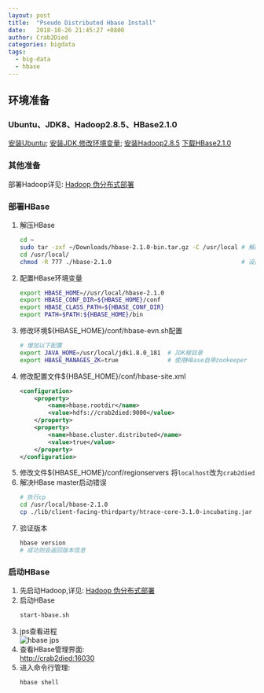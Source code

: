 ```yaml
---
layout: post
title:  "Pseudo Distributed Hbase Install"
date:   2018-10-26 21:45:27 +0800
author: Crab2Died
categories: bigdata
tags: 
  - big-data
  - hbase 
---
```


## 环境准备
### Ubuntu、JDK8、Hadoop2.8.5、HBase2.1.0
   [安装Ubuntu](https://www.ubuntu.com/download/desktop);
   [安装JDK,修改环境变量](https://www.oracle.com/technetwork/java/javase/downloads/index.html);
   [安装Hadoop2.8.5](http://hadoop.apache.org/)
   [下载HBase2.1.0](http://hbase.apache.org/)

### 其他准备
   部署Hadoop详见: [Hadoop 伪分布式部署](https://github.com/Crab2died/big-data-stack/blob/master/docs/Hadoop%E4%BC%AA%E5%88%86%E5%B8%83%E5%BC%8F%E9%83%A8%E7%BD%B2.md)
   
### 部署HBase
   1. 解压HBase
      ```bash
      cd ~
      sudo tar -zxf ~/Downloads/hbase-2.1.0-bin.tar.gz -C /usr/local # 解压到/usr/local中
      cd /usr/local/                                              
      chmod -R 777 ./hbase-2.1.0                                     # 设置权限
      ```
   2. 配置HBase环境变量
      ```bash
      export HBASE_HOME=//usr/local/hbase-2.1.0
      export HBASE_CONF_DIR=${HBASE_HOME}/conf
      export HBASE_CLASS_PATH=${HBASE_CONF_DIR}
      export PATH=$PATH:${HBASE_HOME}/bin
      ```
   3. 修改环境${HBASE_HOME}/conf/hbase-evn.sh配置
      ```bash
      # 增加以下配置
      export JAVA_HOME=/usr/local/jdk1.8.0_181  # JDK根目录
      export HBASE_MANAGES_ZK=true              # 使用HBase自带zookeeper
      ```
   4. 修改配置文件${HBASE_HOME}/conf/hbase-site.xml
      ```xml
      <configuration>
          <property>
              <name>hbase.rootdir</name>
              <value>hdfs://crab2died:9000</value>
          </property>
          <property> 
              <name>hbase.cluster.distributed</name>
              <value>true</value> 
          </property>
      </configuration>
      ```
   5. 修改文件${HBASE_HOME}/conf/regionservers
      将`localhost`改为`crab2died`
   6. 解决HBase master启动错误
      ```bash
      # 执行cp 
      cd /usr/local/hbase-2.1.0
      cp ./lib/client-facing-thirdparty/htrace-core-3.1.0-incubating.jar ./lib
      ```
   7. 验证版本
      ```bash
      hbase version
      # 成功则会返回版本信息
      ```
### 启动HBase
   1. 先启动Hadoop,详见: [Hadoop 伪分布式部署](https://github.com/Crab2died/big-data-stack/blob/master/docs/Hadoop%E4%BC%AA%E5%88%86%E5%B8%83%E5%BC%8F%E9%83%A8%E7%BD%B2.md)
   2. 启动HBase
      ```bash
      start-hbase.sh 
      ```
   3. jps查看进程  
      ![hbase jps](https://raw.githubusercontent.com/Crab2died/big-data-stack/master/docs/imgs/hbase-jps.png)
   4. 查看HBase管理界面:  
      [http://crab2died:16030](http://crab2died:16030)
   5. 进入命令行管理:  
      ```bash
      hbase shell
      ```
      